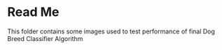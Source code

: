 # Read Me

This folder contains some images used to test performance of final Dog Breed Classifier Algorithm
